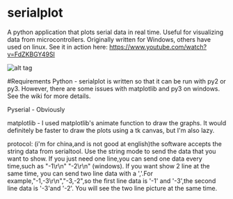 # serialplot
A python application that plots serial data in real time. Useful for visualizing data from microcontrollers. Originally written for Windows, others have used on linux. See it in action here: https://www.youtube.com/watch?v=FdZKBGY49SI

![alt tag](https://raw.githubusercontent.com/crxguy52/serialplot/master/screenshot.png)

#Requirements
Python - serialplot is written so that it can be run with py2 or py3. However, there are some issues with matplotlib and py3 on windows. See the wiki for more details.

Pyserial - Obviously

matplotlib - I used matplotlib's animate function to draw the graphs. It would definitely be faster to draw the plots using a tk canvas, but I'm also lazy.


protocol: (i'm for china,and is not good at english)the software accepts the string data from serialtool. Use the string mode to send the data that you want to show.  If you just need one line,you can send one data every time,such as "-1\r\n" "-2\r\n" (windows). If you want show 2 line at the same time, you can send two line data with a ','.For example,"-1,-3\r\n","-3,-2",so the first line data is '-1' and '-3',the second line data is '-3'and '-2'. You will see the two line picture at the same time.
